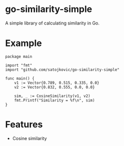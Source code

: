 go-similarity-simple
=====================
A simple library of calculating similarity in Go.

Example
=====================

    package main

    import "fmt"
    import "github.com/satojkovic/go-similarity-simple"

    func main() {
	    v1 := Vector{0.789, 0.515, 0.335, 0.0}
	    v2 := Vector{0.832, 0.555, 0.0, 0.0}

        sim, _ := CosineSimilarity(v1, v2)
        fmt.Printf("Similarity = %f\n", sim)
    }


Features
=====================

* Cosine similarity

